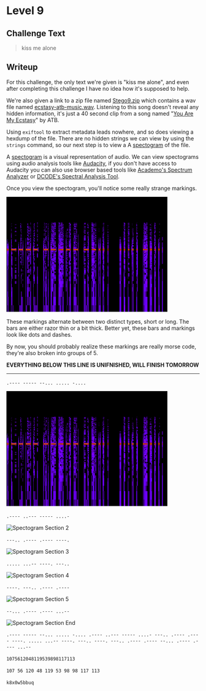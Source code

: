 # Level 9

## Challenge Text

> kiss me alone

## Writeup

For this challenge, the only text we're given is "kiss me alone", and even after completing this challenge I have no idea how it's supposed to help.

We're also given a link to a zip file named [Stego9.zip](./Stego9.zip "Stego 9 ZIP File") which contains a wav file named [ecstasy-atb-music.wav](./ecstasy-atb-music.wav "Ecstasy ATB WAV File"). Listening to this song doesn't reveal any hidden information, it's just a 40 second clip from a song named "[You Are My Ecstasy](https://www.youtube.com/watch?v=lz6U5fPKb98 "You Are My Ecstasy On YouTube")" by ATB.

Using ```exiftool``` to extract metadata leads nowhere, and so does viewing a hexdump of the file. There are no hidden strings we can view by using the ```strings``` command, so our next step is to view a A [spectogram](https://en.wikipedia.org/wiki/Spectrogram "Wikipedia Entry On Spectograms") of the file.

A [spectogram](https://en.wikipedia.org/wiki/Spectrogram "Wikipedia Entry On Spectograms") is a visual representation of audio. We can view spectograms using audio analysis tools like [Audacity](https://www.audacityteam.org/ "Audacity Website"), if you don't have access to Audacity you can also use browser based tools like [Academo's Spectrum Analyzer](https://academo.org/demos/spectrum-analyzer/ "Academo's Spectrum Analyzer") or [DCODE's Spectral Analysis Tool](https://www.dcode.fr/spectral-analysis "DCODE's Spectral Analysis Tool").

Once you view the spectogram, you'll notice some really strange markings.

![Spectogram Of Audio File](./spectogram-start.png "Spectogram Of Strange Markings")

These markings alternate between two distinct types, short or long. The bars are either razor thin or a bit thick. Better yet, these bars and markings look like dots and dashes.

By now, you should probably realize these markings are really morse code, they're also broken into groups of 5.


**EVERYTHING BELOW THIS LINE IS UNIFNISHED, WILL FINISH TOMORROW**

---

```.---- ----- --... ..... -....```

![Spectogram Start](./spectogram-start.png "Start Of Spectogram")

```.---- ..--- ----- ....-```

![Spectogram Section 2](./spectogram-2.png "Spectogram Section 2")

```---.. .---- .---- ----.```

![Spectogram Section 3](./spectogram-3.png "Spectogram Section 3")

```..... ...-- ----. ---..```

![Spectogram Section 4](./spectogram-4.png "Spectogram Section 4")

```----. ---.. .---- .----```

![Spectogram Section 5](./spectogram-5.png "Spectogram Section 5")

```--... .---- .---- ...--```

![Spectogram Section End](./spectogram-end.png "End Of Spectogram")

```
.---- ----- --... ..... -.... .---- ..--- ----- ....- ---.. .---- .---- ----. ..... ...-- ----. ---.. ----. ---.. .---- .---- --... .---- .---- ...--
```

```1075612048119539898117113```

```107 56 120 48 119 53 98 98 117 113```

```k8x0w5bbuq```